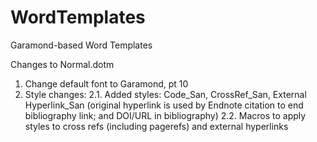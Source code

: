 # WordTemplates
Garamond-based Word Templates

Changes to Normal.dotm
1. Change default font to Garamond, pt 10
2. Style changes:
2.1. Added styles: Code_San, CrossRef_San, External Hyperlink_San (original hyperlink is used by Endnote citation to end bibliography link; and DOI/URL in bibliography)
2.2. Macros to apply styles to cross refs (including pagerefs) and external hyperlinks

